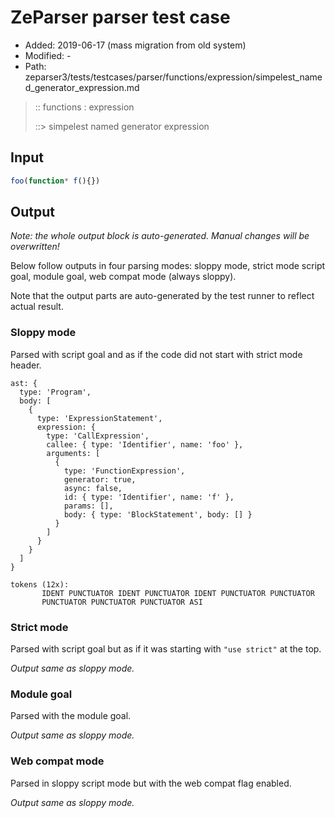 # ZeParser parser test case

- Added: 2019-06-17 (mass migration from old system)
- Modified: -
- Path: zeparser3/tests/testcases/parser/functions/expression/simpelest_named_generator_expression.md

> :: functions : expression
>
> ::> simpelest named generator expression

## Input

`````js
foo(function* f(){})
`````

## Output

_Note: the whole output block is auto-generated. Manual changes will be overwritten!_

Below follow outputs in four parsing modes: sloppy mode, strict mode script goal, module goal, web compat mode (always sloppy).

Note that the output parts are auto-generated by the test runner to reflect actual result.

### Sloppy mode

Parsed with script goal and as if the code did not start with strict mode header.

`````
ast: {
  type: 'Program',
  body: [
    {
      type: 'ExpressionStatement',
      expression: {
        type: 'CallExpression',
        callee: { type: 'Identifier', name: 'foo' },
        arguments: [
          {
            type: 'FunctionExpression',
            generator: true,
            async: false,
            id: { type: 'Identifier', name: 'f' },
            params: [],
            body: { type: 'BlockStatement', body: [] }
          }
        ]
      }
    }
  ]
}

tokens (12x):
       IDENT PUNCTUATOR IDENT PUNCTUATOR IDENT PUNCTUATOR PUNCTUATOR
       PUNCTUATOR PUNCTUATOR PUNCTUATOR ASI
`````

### Strict mode

Parsed with script goal but as if it was starting with `"use strict"` at the top.

_Output same as sloppy mode._

### Module goal

Parsed with the module goal.

_Output same as sloppy mode._

### Web compat mode

Parsed in sloppy script mode but with the web compat flag enabled.

_Output same as sloppy mode._
